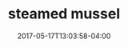 ---
date: 2017-05-17T13:03:58-04:00
categories:
  - lunch
type: appetizer
title: steamed mussel
description: Green mussel steamed with lemongrass, lime leaves, and thai basil in spicy broth served with spicy sauce.
price: 7.95
weight: 9
---